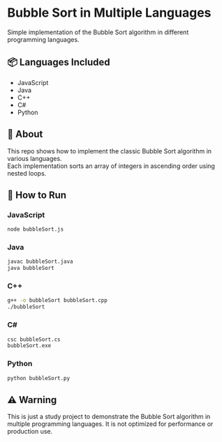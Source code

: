 # Bubble Sort in Multiple Languages

Simple implementation of the Bubble Sort algorithm in different programming languages.

## 📦 Languages Included

- JavaScript
- Java
- C++
- C#
- Python

## 📖 About

This repo shows how to implement the classic Bubble Sort algorithm in various languages.  
Each implementation sorts an array of integers in ascending order using nested loops.

## 📂 How to Run

### JavaScript
```bash
node bubbleSort.js
```

### Java
```bash
javac bubbleSort.java
java bubbleSort
```

### C++
```bash
g++ -o bubbleSort bubbleSort.cpp
./bubbleSort
```

### C#
```bash
csc bubbleSort.cs
bubbleSort.exe
```

### Python
```bash
python bubbleSort.py
```

## ⚠️ Warning

This is just a study project to demonstrate the Bubble Sort algorithm in multiple programming languages. It is not optimized for performance or production use.

